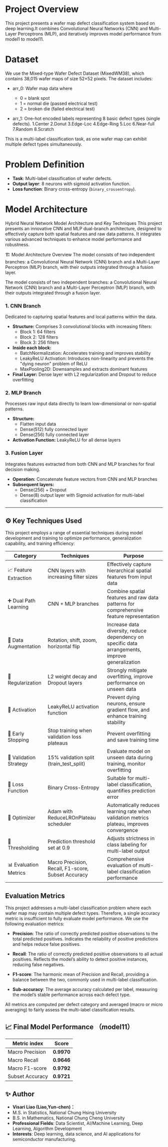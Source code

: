 # Project Overview

This project presents a wafer map defect classification system based on deep learning.It combines Convolutional Neural Networks (CNN) and Multi-Layer Perceptrons (MLP), and iteratively improves model performance from model1 to model11.

# Dataset

We use the Mixed-type Wafer Defect Dataset (MixedWM38), which contains 38,015 wafer maps of size 52×52 pixels. The dataset includes:

- arr_0: Wafer map data where  
  - 0 = blank spot  
  - 1 = normal die (passed electrical test)  
  - 2 = broken die (failed electrical test)  

- arr_1: One-hot encoded labels representing 8 basic defect types (single defects).
  1.Center
  2.Donut
  3.Edge-Loc
  4.Edge-Ring
  5.Loc
  6.Near-full
  7.Random
  8.Scratch

This is a multi-label classification task, as one wafer map can exhibit multiple defect types simultaneously.

# Problem Definition

- **Task**: Multi-label classification of wafer defects.  
- **Output layer**: 8 neurons with sigmoid activation function.  
- **Loss function**: Binary cross-entropy (`binary_crossentropy`).

# Model Architecture


Hybrid Neural Network Model Architecture and Key Techniques
This project presents an innovative CNN and MLP dual-branch architecture, designed to effectively capture both spatial features and raw data patterns. It integrates various advanced techniques to enhance model performance and robustness.

🏗️ Model Architecture Overview
The model consists of two independent branches: a Convolutional Neural Network (CNN) branch and a Multi-Layer Perceptron (MLP) branch, with their outputs integrated through a fusion layer.

The model consists of two independent branches: a Convolutional Neural Network (CNN) branch and a Multi-Layer Perceptron (MLP) branch, with their outputs integrated through a fusion layer.

### 1. CNN Branch

Dedicated to capturing spatial features and local patterns within the data.

- **Structure:** Comprises 3 convolutional blocks with increasing filters:  
  - Block 1: 64 filters  
  - Block 2: 128 filters  
  - Block 3: 256 filters  
- **Inside each block:**  
  - BatchNormalization: Accelerates training and improves stability  
  - LeakyReLU Activation: Introduces non-linearity and prevents the "dying neuron" problem of ReLU  
  - MaxPooling2D: Downsamples and extracts dominant features  
- **Final Layer:** Dense layer with L2 regularization and Dropout to reduce overfitting

### 2. MLP Branch

Processes raw input data directly to learn low-dimensional or non-spatial patterns.

- **Structure:**  
  - Flatten input data  
  - Dense(512) fully connected layer  
  - Dense(256) fully connected layer  
- **Activation Function:** LeakyReLU for all dense layers

### 3. Fusion Layer

Integrates features extracted from both CNN and MLP branches for final decision making.

- **Operation:** Concatenate feature vectors from CNN and MLP branches  
- **Subsequent layers:**  
  - Dense(256) + Dropout  
  - Dense(8) output layer with Sigmoid activation for multi-label classification

---

## ⚙️ Key Techniques Used
This project employs a range of essential techniques during model development and training to optimize performance, generalization capability, and training efficiency:


| Category               | Techniques                                           | Purpose                                                                                          |
|------------------------|------------------------------------------------------|--------------------------------------------------------------------------------------------------|
| 📈 Feature Extraction | CNN layers with increasing filter sizes              | Effectively capture hierarchical spatial features from input data                                |
| ➕ Dual Path Learning | CNN + MLP branches                                   | Combine spatial features and raw data patterns for comprehensive feature representation          |
| 🧪 Data Augmentation  | Rotation, shift, zoom, horizontal flip               | Increase data diversity, reduce dependency on specific data arrangements, improve generalization |
| 🧹 Regularization     | L2 weight decay and Dropout layers                   | Strongly mitigate overfitting, improve performance on unseen data                                |
| 🧠 Activation         | LeakyReLU activation function                        | Prevent dying neurons, ensure gradient flow, and enhance training stability                      |
| 🛑 Early Stopping     | Stop training when validation loss plateaus          | Prevent overfitting and save training time                                                       |
| 🧪 Validation Strategy| 15% validation split (train_test_split)              | Evaluate model on unseen data during training, monitor overfitting                               |
| 🎯 Loss Function      | Binary Cross-Entropy                                 | Suitable for multi-label classification, quantifies prediction error                             |
| 🧮 Optimizer          | Adam with ReduceLROnPlateau scheduler                | Automatically reduces learning rate when validation metrics plateau, improves convergence        |
| 📏 Thresholding       | Prediction threshold set at 0.9                      | Adjusts strictness in class labeling for multi-label output                                      |
| 📊 Evaluation Metrics | Macro Precision, Recall, F1-score, Subset Accuracy   | Comprehensive evaluation of multi-label classification performance                               |



## Evaluation Metrics

This project addresses a multi-label classification problem where each wafer map may contain multiple defect types. Therefore, a single accuracy metric is insufficient to fully evaluate model performance. We use the following evaluation metrics:

- **Precision**: The ratio of correctly predicted positive observations to the total predicted positives. Indicates the reliability of positive predictions and helps reduce false positives.

- **Recall**: The ratio of correctly predicted positive observations to all actual positives. Reflects the model’s ability to detect positive instances, reducing false negatives.

- **F1-score**: The harmonic mean of Precision and Recall, providing a balance between the two, commonly used in multi-label classification.

- **Sub-accuracy**: The average accuracy calculated per label, measuring the model’s stable performance across each defect type.

All metrics are computed per defect category and averaged (macro or micro averaging) to fairly assess the multi-label classification results.


## 📈 Final Model Performance （model11）

| Metric index       |   Score    |
|--------------------|------------|
| Macro Precision    | **0.9970** |
| Macro Recall       | **0.9646** |
| Macro F1-score     | **0.9792** |
| Subset Accuracy    | **0.9721** |





















## ✨ Author

* **Visari Liao (Liao,Yun-chen)：** 
* M.S. in Statistics, National Chung Hsing University
* B.S. in Mathematics, National Chung Cheng University
* **Professional Fields**: Data Scientist, AI/Machine Learning, Deep Learning, Algorithm Development
* **Interests**: Deep learning, data science, and AI applications for semiconductor manufacturing.
